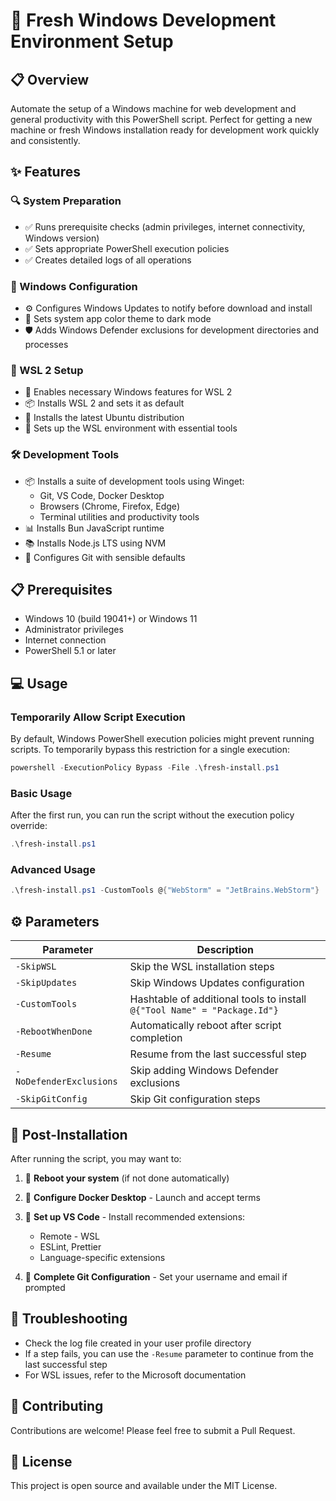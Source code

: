 # 🚀 Fresh Windows Development Environment Setup

## 📋 Overview
Automate the setup of a Windows machine for web development and general productivity with this PowerShell script. Perfect for getting a new machine or fresh Windows installation ready for development work quickly and consistently.

## ✨ Features

### 🔍 System Preparation
- ✅ Runs prerequisite checks (admin privileges, internet connectivity, Windows version)
- ✅ Sets appropriate PowerShell execution policies
- ✅ Creates detailed logs of all operations

### 🔄 Windows Configuration
- ⚙️ Configures Windows Updates to notify before download and install
- 🌙 Sets system app color theme to dark mode
- 🛡️ Adds Windows Defender exclusions for development directories and processes

### 🐧 WSL 2 Setup
- 🔌 Enables necessary Windows features for WSL 2
- 📦 Installs WSL 2 and sets it as default
- 🐧 Installs the latest Ubuntu distribution
- 🔧 Sets up the WSL environment with essential tools

### 🛠️ Development Tools
- 📦 Installs a suite of development tools using Winget:
  - Git, VS Code, Docker Desktop
  - Browsers (Chrome, Firefox, Edge)
  - Terminal utilities and productivity tools
- 📊 Installs Bun JavaScript runtime
- 📚 Installs Node.js LTS using NVM
- 🔄 Configures Git with sensible defaults

## 📋 Prerequisites
- Windows 10 (build 19041+) or Windows 11
- Administrator privileges
- Internet connection
- PowerShell 5.1 or later

## 💻 Usage

### Temporarily Allow Script Execution
By default, Windows PowerShell execution policies might prevent running scripts. To temporarily bypass this restriction for a single execution:

```powershell
powershell -ExecutionPolicy Bypass -File .\fresh-install.ps1
```

### Basic Usage
After the first run, you can run the script without the execution policy override:

```powershell
.\fresh-install.ps1
```

### Advanced Usage
```powershell
.\fresh-install.ps1 -CustomTools @{"WebStorm" = "JetBrains.WebStorm"}
```

## ⚙️ Parameters

| Parameter | Description |
|-----------|-------------|
| `-SkipWSL` | Skip the WSL installation steps |
| `-SkipUpdates` | Skip Windows Updates configuration |
| `-CustomTools` | Hashtable of additional tools to install `@{"Tool Name" = "Package.Id"}` |
| `-RebootWhenDone` | Automatically reboot after script completion |
| `-Resume` | Resume from the last successful step |
| `-NoDefenderExclusions` | Skip adding Windows Defender exclusions |
| `-SkipGitConfig` | Skip Git configuration steps |

## 📝 Post-Installation
After running the script, you may want to:

1. 🔄 **Reboot your system** (if not done automatically)
2. 🐳 **Configure Docker Desktop** - Launch and accept terms
3. 📝 **Set up VS Code** - Install recommended extensions:
   - Remote - WSL
   - ESLint, Prettier
   - Language-specific extensions

4. 🔑 **Complete Git Configuration** - Set your username and email if prompted

## 🚨 Troubleshooting
- Check the log file created in your user profile directory
- If a step fails, you can use the `-Resume` parameter to continue from the last successful step
- For WSL issues, refer to the Microsoft documentation

## 👥 Contributing
Contributions are welcome! Please feel free to submit a Pull Request.

## 📄 License
This project is open source and available under the MIT License.
